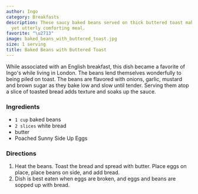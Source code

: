 ```yaml
---
author: Ingo
category: Breakfasts
description: These saucy baked beans served on thick buttered toast make a humble
  yet utterly comforting meal. 
favorite: "\u2713"
image: baked_beans_with_buttered_toast.jpg
size: 1 serving
title: Baked Beans with Buttered Toast
---
```


While associated with an English breakfast, this dish
  became a favorite of Ingo's while living in London. The beans lend themselves wonderfully
  to being piled on toast. The beans are flavored with onions, garlic, mustard and
  brown sugar as they bake low and slow until tender. Serving them atop a slice of
  toasted bread adds texture and soaks up the sauce.

### Ingredients

* `1 cup` baked beans
* `2 slices` white bread
* butter
* Poached Sunny Side Up Eggs

### Directions

1. Heat the beans. Toast the bread and spread with butter. Place eggs on place, place beans on side, and add bread.
2. Dish is best eaten when eggs are broken, and eggs and beans are sopped up with bread.